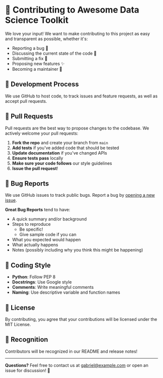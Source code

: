 # 🤝 Contributing to Awesome Data Science Toolkit

We love your input! We want to make contributing to this project as easy and transparent as possible, whether it's:

- Reporting a bug 🐛
- Discussing the current state of the code 💬
- Submitting a fix 🔧
- Proposing new features ✨
- Becoming a maintainer 👑

## 🚀 Development Process

We use GitHub to host code, to track issues and feature requests, as well as accept pull requests.

## 📝 Pull Requests

Pull requests are the best way to propose changes to the codebase. We actively welcome your pull requests:

1. **Fork the repo** and create your branch from `main`
2. **Add tests** if you've added code that should be tested
3. **Update documentation** if you've changed APIs
4. **Ensure tests pass** locally
5. **Make sure your code follows** our style guidelines
6. **Issue the pull request**!

## 🐛 Bug Reports

We use GitHub issues to track public bugs. Report a bug by [opening a new issue](https://github.com/galafis/awesome-data-science-toolkit/issues/new).

**Great Bug Reports** tend to have:

- A quick summary and/or background
- Steps to reproduce
  - Be specific!
  - Give sample code if you can
- What you expected would happen
- What actually happens
- Notes (possibly including why you think this might be happening)

## 🎨 Coding Style

- **Python**: Follow PEP 8
- **Docstrings**: Use Google style
- **Comments**: Write meaningful comments
- **Naming**: Use descriptive variable and function names

## 📄 License

By contributing, you agree that your contributions will be licensed under the MIT License.

## 🙏 Recognition

Contributors will be recognized in our README and release notes!

---

**Questions?** Feel free to contact us at gabriel@example.com or open an issue for discussion! 💌
